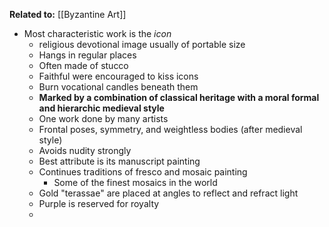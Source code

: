 **Related to:** [[Byzantine Art]]

- Most characteristic work is the *icon*
	- religious devotional image usually of portable size
	- Hangs in regular places
	- Often made of stucco
	- Faithful were encouraged to kiss icons
	- Burn vocational candles beneath them
	- **Marked by a combination of classical heritage with a moral formal and hierarchic medieval style**
	- One work done by many artists
	- Frontal poses, symmetry, and weightless bodies (after medieval style)
	- Avoids nudity strongly
	- Best attribute is its manuscript painting
	- Continues traditions of fresco and mosaic painting
		- Some of the finest mosaics in the world
	- Gold "terassae" are placed at angles to reflect and refract light
	- Purple is reserved for royalty
	- 